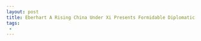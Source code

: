 ```yaml
---
layout: post
title: Eberhart A Rising China Under Xi Presents Formidable Diplomatic Challenges for Trump
tags:
 -
---
```


